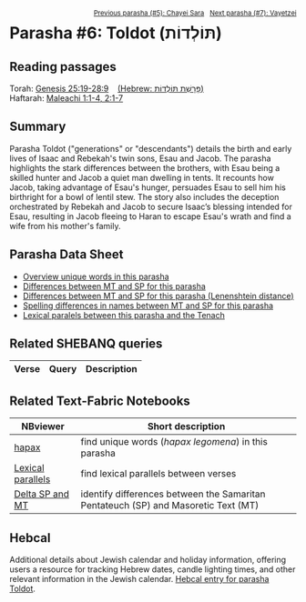 <span style="float: right;"><sup><a href="../05%20-%20Chayei%20Sara">Previous parasha (#5): Chayei Sara</a> &nbsp;&nbsp;<a href="../07%20-%20Vayetzei">Next parasha (#7): Vayetzei</a></sup></span>

# Parasha #6: Toldot (תּוֹלְדוֹת) <a name="start"></a>

## Reading passages

Torah: <a href="https://www.stepbible.org/?q=version=NASB2020|reference=Gen.28:19-28:9&options=HNVUG" target="_blank">Genesis 25:19-28:9</a> &nbsp;&nbsp; <a href="https://tikkun.io/#/p/toldot" target="_blank">(Hebrew: פָּרָשַׁת תּוֹלְדוֹת)</a><br>
Haftarah: <a href="https://www.stepbible.org/?q=version=NASB2020|reference=Mal.1:1-4;2:1-7&options=HNVUG" target="_blank">Maleachi 1:1-4, 2:1-7</a>

## Summary

Parasha Toldot ("generations" or "descendants") details the birth and early lives of Isaac and Rebekah's twin sons, Esau and Jacob. The parasha highlights the stark differences between the brothers, with Esau being a skilled hunter and Jacob a quiet man dwelling in tents. It recounts how Jacob, taking advantage of Esau's hunger, persuades Esau to sell him his birthright for a bowl of lentil stew. The story also includes the deception orchestrated by Rebekah and Jacob to secure Isaac’s blessing intended for Esau, resulting in Jacob fleeing to Haran to escape Esau's wrath and find a wife from his mother's family.

## Parasha Data Sheet

<ul><li><a href="https://tonyjurg.github.io/Parashot/WeeklyParasha/06%20-%20Toldot/hapax_legomena(Toldot).html" target="_blank">Overview unique words in this parasha</a>
</li><li><a href="https://tonyjurg.github.io/Parashot/WeeklyParasha/06%20-%20Toldot/differences_MT_SP(Toldot).html" target="_blank">Differences between MT and SP for this parasha</a>
</li><li><a href="https://tonyjurg.github.io/Parashot/WeeklyParasha/06%20-%20Toldot/levenshtein_differences_MT_SP(Toldot).html" target="_blank">Differences between MT and SP for this parasha (Lenenshtein distance)</a>
</li><li><a href="https://tonyjurg.github.io/Parashot/WeeklyParasha/06%20-%20Toldot/spelling_differences_SP_MT(Toldot).html" target="_blank">Spelling differences in names between MT and SP for this parasha</a>
</li><li><a href="https://tonyjurg.github.io/Parashot/WeeklyParasha/06%20-%20Toldot/lexical_parallels(Toldot).html" target="_blank">Lexical paralels between this parasha and the Tenach</a>
</li></ul>

## Related SHEBANQ queries

Verse | Query | Description
--- | --- | ---


## Related Text-Fabric Notebooks

NBviewer | Short description
---|---
<a href="https://nbviewer.org/github/tonyjurg/Parashot/blob/main/WeeklyParasha/06%20-%20Toldot/hapax.ipynb" target="_blank">hapax</a>| find unique words (*hapax legomena*) in this parasha
<a href="https://nbviewer.org/github/tonyjurg/Parashot/blob/main/WeeklyParasha/06%20-%20Toldot/lexical_parallels.ipynb" target="_blank">Lexical parallels</a>| find lexical parallels between verses
<a href="https://nbviewer.org/github/tonyjurg/Parashot/blob/main/WeeklyParasha/06%20-%20Toldot/delta_mt_and_sp.ipynb" target="_blank">Delta SP and MT</a>| identify differences between the Samaritan Pentateuch (SP) and Masoretic Text (MT)



## Hebcal

Additional details about Jewish calendar and holiday information, offering users a resource for tracking Hebrew dates, candle lighting times, and other relevant information in the Jewish calendar. <a href="https://www.hebcal.com/sedrot/toldot" target="_blank">Hebcal entry for parasha Toldot</a>.
